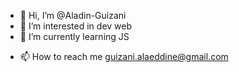- 👋 Hi, I’m @Aladin-Guizani
- 👀 I’m interested in dev web
- 🌱 I’m currently learning JS
<!---
- 💞️ I’m looking to collaborate on ...
- 😄 Pronouns: ... 
- ⚡ Fun fact: ...
--->
- 📫 How to reach me guizani.alaeddine@gmail.com


<!---
Aladin-Guizani/Aladin-Guizani is a ✨ special ✨ repository because its `README.md` (this file) appears on your GitHub profile.
You can click the Preview link to take a look at your changes.
--->
